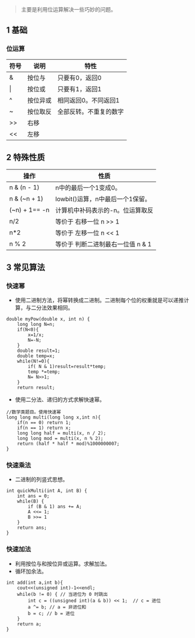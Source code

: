 > 主要是利用位运算解决一些巧妙的问题。

## 1 基础

### 位运算

符号|说明|特性
|----|----|---|
& | 按位与 | 只要有0，返回0
\| | 按位或| 只要有1，返回1
^ | 按位异或| 相同返回0。不同返回1
\~ | 按位取反| 全部反转。不重复的数字
\>\> | 右移|
<< | 左移|

## 2 特殊性质
操作 | 性质
|-----| -----|
n & (n - 1)  | n中的最后一个1变成0。
n & (\~n + 1) | lowbit()运算，n中最后一个1保留。
(\~n) + 1== -n | 计算机中补码表示的-n。位运算取反
n/2 | 等价于 右移一位 n >> 1
n*2 | 等价于 左移一位 n << 1
 n % 2 |等价于 判断二进制最右一位值 n \& 1


## 3 常见算法

### 快速幂
* 使用二进制方法，将幂转换成二进制。二进制每个位的权重就是可以递推计算，与二分法效果相同。

```
double myPow(double x, int n) {
    long long N=n;
    if(N<0){
        x=1/x;
        N=-N;
    }
    double result=1;
    double temp=x;
    while(N!=0){
        if( N & 1)result=result*temp;
        temp *=temp;
        N= N>>1;
    }
    return result;

```
* 使用二分法、递归的方式求解快速幂。
```
//数学类题目。使用快速幂
long long multi(long long x,int n){
    if(n == 0) return 1;
    if(n == 1) return x;
    long long half = multi(x, n / 2);
    long long mod = multi(x, n % 2);
    return (half * half * mod)%1000000007;
}
```

### 快速乘法

* 二进制的列竖式思想。
```
int quickMulti(int A, int B) {
    int ans = 0;
    while(B) {
        if (B & 1) ans += A;
        A <<= 1;
        B >>= 1
    }
    return ans;
}
```

### 快速加法

* 利用按位与和按位异或运算。求解加法。
* 循环加余法。
```
int add(int a,int b){
    cout<<(unsigned int)-1<<endl;
    while(b != 0) { // 当进位为 0 时跳出
        int c = ((unsigned int)(a & b)) << 1;  // c = 进位
        a ^= b; // a = 非进位和
        b = c; // b = 进位
    }
    return a;
}
```